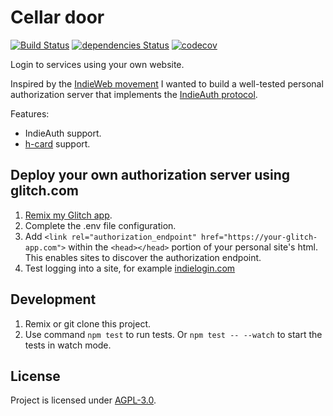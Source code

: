 # Cellar door

[![Build Status](https://travis-ci.org/nilsnh/cellar-door.svg?branch=master)](https://travis-ci.org/nilsnh/cellar-door) [![dependencies Status](https://david-dm.org/nilsnh/cellar-door/status.svg)](https://david-dm.org/nilsnh/cellar-door) [![codecov](https://codecov.io/gh/nilsnh/cellar-door/branch/master/graph/badge.svg)](https://codecov.io/gh/nilsnh/cellar-door)

Login to services using your own website.

Inspired by the [IndieWeb movement](https://indieweb.org) I wanted to build a well-tested personal authorization server that implements the [IndieAuth protocol](https://indieweb.org/IndieAuth).

Features:

- IndieAuth support.
- [h-card](https://indieweb.org/h-card) support.

## Deploy your own authorization server using glitch.com

1.  [Remix my Glitch app](https://glitch.com/~cellar-door).
2.  Complete the .env file configuration.
3.  Add `<link rel="authorization_endpoint" href="https://your-glitch-app.com">` within the `<head></head>` portion of your personal site's html. This enables sites to discover the authorization endpoint.
4.  Test logging into a site, for example [indielogin.com](https://indielogin.com)

## Development

1.  Remix or git clone this project.
2.  Use command `npm test` to run tests. Or `npm test -- --watch` to start the tests in watch mode.

## License

Project is licensed under [AGPL-3.0](/license.md).
